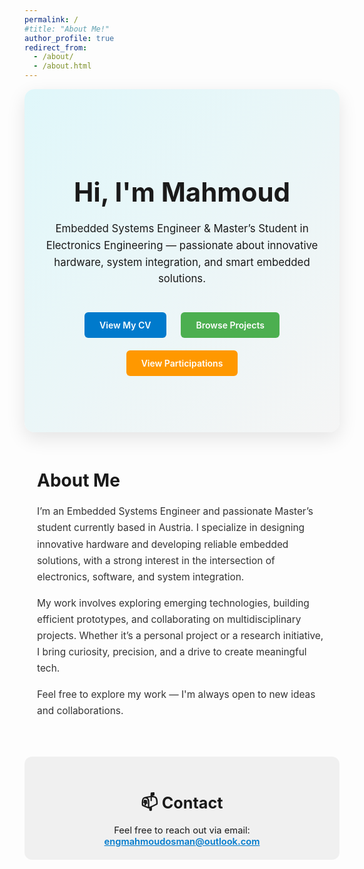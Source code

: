 ```yaml
---
permalink: /
#title: "About Me!"
author_profile: true
redirect_from: 
  - /about/
  - /about.html
---
```


<!-- Hero Banner -->
<!-- <section style="text-align: center; padding: 60px 20px; background: linear-gradient(135deg, #e0f7fa, #f5f5f5); border-radius: 12px; margin-bottom: 40px;">
  <h1 style="font-size: 2.5em; margin-bottom: 10px;">👋 Hi, I'm Mahmoud</h1>
  <p style="font-size: 1.3em; max-width: 600px; margin: 0 auto 20px;">
    Embedded Systems Engineer & Master's Student in Electronics Engineering — passionate about designing innovative hardware and building smart embedded solutions.
  </p>
  <a href="/cv/" style="display: inline-block; margin: 10px 10px 0; padding: 12px 24px; background-color: #007acc; color: white; border-radius: 6px; text-decoration: none;">View My CV</a>
  <a href="/projects/" style="display: inline-block; margin: 10px 10px 0; padding: 12px 24px; background-color: #4caf50; color: white; border-radius: 6px; text-decoration: none;">Browse Projects</a>
</section> -->

<!-- Hero Banner -->
<!-- <section style="text-align: center; padding: 60px 20px; background: linear-gradient(135deg, #e0f7fa, #f5f5f5); border-radius: 12px; margin-bottom: 40px;">
  <h1 style="font-size: 2.5em; margin-bottom: 10px;">👋 Hi, I'm Mahmoud Osman</h1>
  <p style="font-size: 1.3em; max-width: 600px; margin: 0 auto 20px;">
    Embedded Systems Engineer & Master's Student in Electronics Engineering — passionate about designing innovative hardware and building smart embedded solutions.
  </p>
  <div style="margin-top: 20px;">
    <a href="/cv/" style="display: inline-block; margin: 10px; padding: 12px 24px; background-color: #007acc; color: white; border-radius: 6px; text-decoration: none;">View My CV</a>
    <a href="/projects/" style="display: inline-block; margin: 10px; padding: 12px 24px; background-color: #4caf50; color: white; border-radius: 6px; text-decoration: none;">Browse Projects</a>
    <a href="/blog/participations/" style="display: inline-block; margin: 10px; padding: 12px 24px; background-color: #ff9800; color: white; border-radius: 6px; text-decoration: none;">View Participations</a>
  </div>
</section> -->


<!-- Welcome!  
I'm an Embedded Systems Engineer and passionate Master’s student in Electronics Engineering, currently based in Austria. I specialize in designing innovative hardware and developing reliable embedded solutions, with a strong interest in the intersection of electronics, software, and system integration.

My work involves exploring emerging technologies, building efficient prototypes, and collaborating on multidisciplinary projects. Whether it’s a personal project or a research initiative, I bring curiosity, precision, and a drive to create meaningful tech.

Feel free to browse my posts and projects to learn more about what I do. I’m always open to exciting collaborations—so don’t hesitate to reach out!

Contact
---
- Email: [engmahmoudosman@outlook.com](mailto:engmahmoudosman@outlook.com) -->

<!-- Hero Banner -->
<section style="text-align: center; padding: 80px 20px; background: linear-gradient(135deg, #e0f7fa, #f5f5f5); border-radius: 16px; box-shadow: 0 10px 30px rgba(0,0,0,0.1); margin-bottom: 60px;">
  <h1 style="font-size: 3em; margin-bottom: 20px;"> Hi, I'm Mahmoud</h1>
  <p style="font-size: 1.2em; max-width: 650px; margin: 0 auto 30px; line-height: 1.6;">
    Embedded Systems Engineer & Master’s Student in Electronics Engineering — passionate about innovative hardware, system integration, and smart embedded solutions.
  </p>
  <div style="margin-top: 10px;">
    <a href="/cv/" class="cta-btn" style="background-color: #007acc;">View My CV</a>
    <a href="/projects/" class="cta-btn" style="background-color: #4caf50;">Browse Projects</a>
    <a href="/blog/participations/" class="cta-btn" style="background-color: #ff9800;">View Participations</a>
  </div>
</section>

<!-- About Me Section -->
<section style="max-width: 800px; margin: 0 auto 60px; padding: 0 20px;">
  <h2 style="font-size: 2em; margin-bottom: 20px;">About Me</h2>
  <p style="font-size: 1.1em; line-height: 1.7; color: #333;">
    I’m an Embedded Systems Engineer and passionate Master’s student currently based in Austria. I specialize in designing innovative hardware and developing reliable embedded solutions, with a strong interest in the intersection of electronics, software, and system integration.
  </p>
  <p style="font-size: 1.1em; line-height: 1.7; color: #333;">
    My work involves exploring emerging technologies, building efficient prototypes, and collaborating on multidisciplinary projects. Whether it’s a personal project or a research initiative, I bring curiosity, precision, and a drive to create meaningful tech.
  </p>
  <p style="font-size: 1.1em; line-height: 1.7; color: #333;">
    Feel free to explore my work — I'm always open to new ideas and collaborations.
  </p>
</section>


<!-- Contact Section (Thinner) -->
<section style="background-color: #f0f0f0; padding: 20px 20px; border-radius: 12px; text-align: center; margin-bottom: 60px;">
  <h2 style="font-size: 1.8em; margin-bottom: 10px;">📫 Contact</h2>
  <p style="font-size: 1.05em; margin: 0;">
    Feel free to reach out via email:<br>
    <a href="mailto:engmahmoudosman@outlook.com" style="color: #007acc; font-weight: 600;">engmahmoudosman@outlook.com</a>
  </p>
</section>


<!-- Call to Action Button Styling -->
<!-- <style>
  .cta-btn {
    display: inline-block;
    margin: 10px;
    padding: 12px 24px;
    color: white;
    border-radius: 6px;
    text-decoration: none;
    font-weight: 600;
    transition: background-color 0.3s ease, transform 0.2s ease;
  }
  .cta-btn:hover {
    background-color: #333 !important;
    transform: translateY(-2px);
  }
</style> -->
<style>
  .cta-btn {
    display: inline-block;
    margin: 10px;
    padding: 12px 24px;
    background-color: #007acc;
    color: white;
    border-radius: 6px;
    text-decoration: none;
    font-weight: 600;
    transition: background-color 0.3s ease, transform 0.2s ease;
  }

  .cta-btn:hover {
    background-color: #333 !important;
    transform: translateY(-2px);
    text-decoration: none;
    color: white;
  }

  .cta-btn:visited,
  .cta-btn:focus,
  .cta-btn:active {
    text-decoration: none;
    color: white;
  }
</style>






<!--
[![GitHub Streak](https://github-readme-streak-stats.herokuapp.com?user=engmahmoudosman)](https://git.io/streak-stats)  -->



